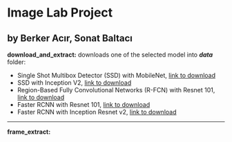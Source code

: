 # Image Lab Project
by Berker Acır, Sonat Baltacı
---

**download_and_extract:** downloads one of the selected model into **_data_** folder:
  * Single Shot Multibox Detector (SSD) with MobileNet, [link to download](http://download.tensorflow.org/models/object_detection/ssd_mobilenet_v1_coco_11_06_2017.tar.gz)
  * SSD with Inception V2, [link to download](http://download.tensorflow.org/models/object_detection/ssd_inception_v2_coco_11_06_2017.tar.gz)
  * Region-Based Fully Convolutional Networks (R-FCN) with Resnet 101, [link to download](http://download.tensorflow.org/models/object_detection/rfcn_resnet101_coco_11_06_2017.tar.gz)
  * Faster RCNN with Resnet 101, [link to download](http://download.tensorflow.org/models/object_detection/faster_rcnn_resnet101_coco_11_06_2017.tar.gz)
  * Faster RCNN with Inception Resnet v2, [link to download](http://download.tensorflow.org/models/object_detection/faster_rcnn_inception_resnet_v2_atrous_coco_11_06_2017.tar.gz)

---

**frame_extract:**
